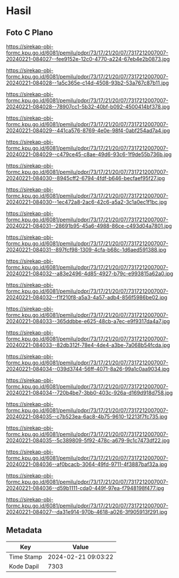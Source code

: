 # Hasil

## Foto C Plano

https://sirekap-obj-formc.kpu.go.id/6081/pemilu/pdpr/73/17/21/20/07/7317212007007-20240221-084027--fee9152e-12c0-4770-a224-67eb4e2b0873.jpg

https://sirekap-obj-formc.kpu.go.id/6081/pemilu/pdpr/73/17/21/20/07/7317212007007-20240221-084028--1a5c365e-c14d-4508-93b2-53a767c87b11.jpg

https://sirekap-obj-formc.kpu.go.id/6081/pemilu/pdpr/73/17/21/20/07/7317212007007-20240221-084028--78907cc1-5b32-40bf-b092-4500414bf378.jpg

https://sirekap-obj-formc.kpu.go.id/6081/pemilu/pdpr/73/17/21/20/07/7317212007007-20240221-084029--441ca576-8769-4e0e-98f4-0abf254ad7a4.jpg

https://sirekap-obj-formc.kpu.go.id/6081/pemilu/pdpr/73/17/21/20/07/7317212007007-20240221-084029--c479ce45-c8ae-49d6-93c6-1f9de55b736b.jpg

https://sirekap-obj-formc.kpu.go.id/6081/pemilu/pdpr/73/17/21/20/07/7317212007007-20240221-084030--8945cff2-6794-4fdf-b646-becfaef95f27.jpg

https://sirekap-obj-formc.kpu.go.id/6081/pemilu/pdpr/73/17/21/20/07/7317212007007-20240221-084030--1ec472a8-2ac6-42c6-a5a2-3c1a0ec1f1bc.jpg

https://sirekap-obj-formc.kpu.go.id/6081/pemilu/pdpr/73/17/21/20/07/7317212007007-20240221-084031--28691b95-45a6-4988-86ce-c493d04a7801.jpg

https://sirekap-obj-formc.kpu.go.id/6081/pemilu/pdpr/73/17/21/20/07/7317212007007-20240221-084031--897fcf98-1309-4cfa-b68c-1d6aed591388.jpg

https://sirekap-obj-formc.kpu.go.id/6081/pemilu/pdpr/73/17/21/20/07/7317212007007-20240221-084032--a83e2496-4d85-4927-b79c-e993815a62a0.jpg

https://sirekap-obj-formc.kpu.go.id/6081/pemilu/pdpr/73/17/21/20/07/7317212007007-20240221-084032--f1f210f8-a5a3-4a57-adb4-856f5986be02.jpg

https://sirekap-obj-formc.kpu.go.id/6081/pemilu/pdpr/73/17/21/20/07/7317212007007-20240221-084033--365ddbbe-e625-48cb-a7ec-e9f9317da4a7.jpg

https://sirekap-obj-formc.kpu.go.id/6081/pemilu/pdpr/73/17/21/20/07/7317212007007-20240221-084033--82db312f-78e4-4de4-a3be-7a068b54fcda.jpg

https://sirekap-obj-formc.kpu.go.id/6081/pemilu/pdpr/73/17/21/20/07/7317212007007-20240221-084034--039d3744-56ff-4071-8a26-99a1c0aa9034.jpg

https://sirekap-obj-formc.kpu.go.id/6081/pemilu/pdpr/73/17/21/20/07/7317212007007-20240221-084034--720b4be7-3bb0-403c-926a-d169d918d758.jpg

https://sirekap-obj-formc.kpu.go.id/6081/pemilu/pdpr/73/17/21/20/07/7317212007007-20240221-084035--c7b523ea-6ac8-4b75-9610-12213f7fc735.jpg

https://sirekap-obj-formc.kpu.go.id/6081/pemilu/pdpr/73/17/21/20/07/7317212007007-20240221-084035--5c389809-5f92-478c-a679-9c1c7473df22.jpg

https://sirekap-obj-formc.kpu.go.id/6081/pemilu/pdpr/73/17/21/20/07/7317212007007-20240221-084036--af0bcacb-3064-49fd-9711-4f3887baf32a.jpg

https://sirekap-obj-formc.kpu.go.id/6081/pemilu/pdpr/73/17/21/20/07/7317212007007-20240221-084036--d59b1111-cda0-449f-97ea-f7948198f477.jpg

https://sirekap-obj-formc.kpu.go.id/6081/pemilu/pdpr/73/17/21/20/07/7317212007007-20240221-084027--da31e914-970b-4618-a026-3f905913f291.jpg


## Metadata

| Key        | Value               |
| ---------- | ------------------- |
| Time Stamp | 2024-02-21 09:03:22 |
| Kode Dapil | 7303                |



